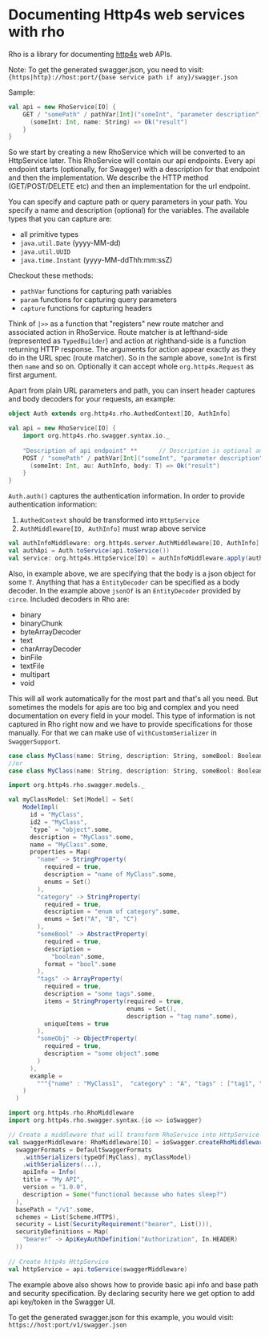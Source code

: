 # Documenting Http4s web services with rho

Rho is a library for documenting [http4s](https://http4s.org/) web APIs.

Note: To get the generated swagger.json, you need to visit: `{https|http}://host:port/{base service path if any}/swagger.json`

Sample:

```scala
val api = new RhoService[IO] {
    GET / "somePath" / pathVar[Int]("someInt", "parameter description") +? paramD[String]("name", "parameter description") |>> {
      (someInt: Int, name: String) => Ok("result")
    }
}
```

So we start by creating a new RhoService which will be converted to an HttpService later. This RhoService will contain our api endpoints. Every api endpoint starts (optionally, for Swagger) with a description for that endpoint and then the implementation. We describe the HTTP method (GET/POST/DELETE etc) and then an implementation for the url endpoint.

You can specify and capture path or query parameters in your path. You specify a name and description (optional) for the variables. The available types that you can capture are:
- all primitive types
- `java.util.Date` (yyyy-MM-dd)
- `java.util.UUID`
- `java.time.Instant` (yyyy-MM-ddThh:mm:ssZ)

Checkout these methods:
- `pathVar` functions for capturing path variables
- `param` functions for capturing query parameters
- `capture` functions for capturing headers

Think of `|>>` as a function that "registers" new route matcher and associated action in RhoService.
Route matcher is at lefthand-side (represented as `TypedBuilder`) and action at righthand-side is a function returning HTTP response.
The arguments for action appear exactly as they do in the URL spec (route matcher).
So in the sample above, `someInt` is first then `name` and so on. Optionally it can accept whole `org.http4s.Request` as first argument.

Apart from plain URL parameters and path, you can insert header captures and body decoders for your requests, an example:

```scala
object Auth extends org.http4s.rho.AuthedContext[IO, AuthInfo]

val api = new RhoService[IO] {
    import org.http4s.rho.swagger.syntax.io._
    
    "Description of api endpoint" **      // Description is optional and specific to Swagger
    POST / "somePath" / pathVar[Int]("someInt", "parameter description") >>> Auth.auth() ^ jsonOf[IO, T] |>> {
      (someInt: Int, au: AuthInfo, body: T) => Ok("result")
    }
}
```

`Auth.auth()` captures the authentication information.
In order to provide authentication information:
1. `AuthedContext` should be transformed into `HttpService`
2. `AuthMiddleware[IO, AuthInfo]` must wrap above service

```scala
val authInfoMiddleware: org.http4s.server.AuthMiddleware[IO, AuthInfo] = ???  // Standard http4s AuthMiddleware
val authApi = Auth.toService(api.toService())                                 // 1
val service: org.http4s.HttpService[IO] = authInfoMiddleware.apply(authApi)   // 2
```

Also, in example above, we are specifying that the body is a json object for some `T`.
Anything that has a `EntityDecoder` can be specified as a body decoder. In the example above `jsonOf` is an `EntityDecoder` provided by `circe`. Included decoders in Rho are:
- binary
- binaryChunk
- byteArrayDecoder
- text
- charArrayDecoder
- binFile
- textFile
- multipart
- void

This will all work automatically for the most part and that's all you need. But sometimes the models for apis are too big and complex and you need documentation on every field in your model. This type of information is not captured in Rho right now and we have to provide specifications for those manually. For that we can make use of `withCustomSerializer` in `SwaggerSupport`.

```scala
case class MyClass(name: String, description: String, someBool: Boolean, tags: List[String], someObj: Map[String, String])
//or
case class MyClass(name: String, description: String, someBool: Boolean, tags: List[String], someObj: JsonObject)

import org.http4s.rho.swagger.models._

val myClassModel: Set[Model] = Set(
    ModelImpl(
      id = "MyClass",
      id2 = "MyClass",
      `type` = "object".some,
      description = "MyClass".some,
      name = "MyClass".some,
      properties = Map(
        "name" -> StringProperty(
          required = true,
          description = "name of MyClass".some,
          enums = Set()
        ),
        "category" -> StringProperty(
          required = true,
          description = "enum of category".some,
          enums = Set("A", "B", "C")
        ),
        "someBool" -> AbstractProperty(
          required = true,
          description =
            "boolean".some,
          format = "bool".some
        ),
        "tags" -> ArrayProperty(
          required = true,
          description = "some tags".some,
          items = StringProperty(required = true,
                                 enums = Set(),
                                 description = "tag name".some),
          uniqueItems = true
        ),
        "someObj" -> ObjectProperty(
          required = true,
          description = "some object".some
        )
      ),
      example =
        """{"name" : "MyClass1",  "category" : "A", "tags" : ["tag1", "tag2"], "someBool" : false, "someObj": {}}""".some
    )
  )

import org.http4s.rho.RhoMiddleware
import org.http4s.rho.swagger.syntax.{io => ioSwagger}

// Create a middleware that will transform RhoService into HttpService with attached Swagger definition
val swaggerMiddleware: RhoMiddleware[IO] = ioSwagger.createRhoMiddleware(
  swaggerFormats = DefaultSwaggerFormats
    .withSerializers(typeOf[MyClass], myClassModel)
    .withSerializers(...),
    apiInfo = Info(
    title = "My API",
    version = "1.0.0",
    description = Some("functional because who hates sleep?")
  ),
  basePath = "/v1".some,
  schemes = List(Scheme.HTTPS),
  security = List(SecurityRequirement("bearer", List())),
  securityDefinitions = Map(
    "bearer" -> ApiKeyAuthDefinition("Authorization", In.HEADER)
  ))
  
// Create http4s HttpService
val httpService = api.toService(swaggerMiddleware)
```

The example above also shows how to provide basic api info and base path and security specification.
By declaring security here we get option to add api key/token in the Swagger UI.

To get the generated swagger.json for this example, you would visit: `https://host:port/v1/swagger.json`
